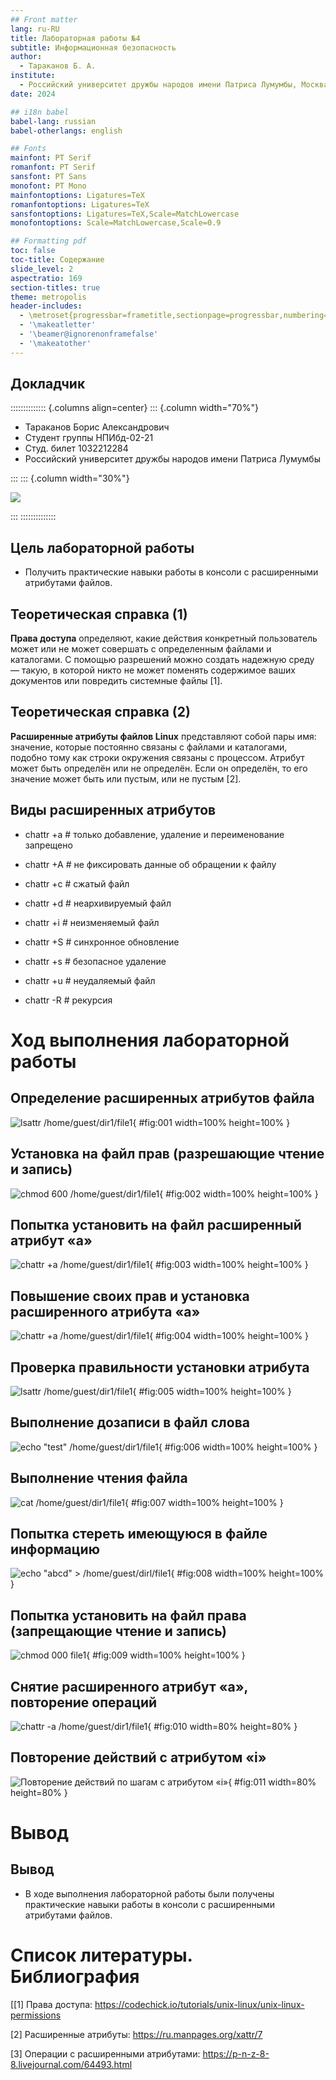 ```yaml
---
## Front matter
lang: ru-RU
title: Лабораторная работы №4
subtitle: Информационная безопасность
author:
  - Тараканов Б. А.
institute:
  - Российский университет дружбы народов имени Патриса Лумумбы, Москва, Россия
date: 2024

## i18n babel
babel-lang: russian
babel-otherlangs: english

## Fonts
mainfont: PT Serif
romanfont: PT Serif
sansfont: PT Sans
monofont: PT Mono
mainfontoptions: Ligatures=TeX
romanfontoptions: Ligatures=TeX
sansfontoptions: Ligatures=TeX,Scale=MatchLowercase
monofontoptions: Scale=MatchLowercase,Scale=0.9

## Formatting pdf
toc: false
toc-title: Содержание
slide_level: 2
aspectratio: 169
section-titles: true
theme: metropolis
header-includes:
  - \metroset{progressbar=frametitle,sectionpage=progressbar,numbering=fraction}
  - '\makeatletter'
  - '\beamer@ignorenonframefalse'
  - '\makeatother'
---
```


## Докладчик

:::::::::::::: {.columns align=center}
::: {.column width="70%"}

  * Тараканов Борис Александрович
  * Студент группы НПИбд-02-21
  * Студ. билет 1032212284
  * Российский университет дружбы народов имени Патриса Лумумбы

:::
::: {.column width="30%"}

![](./image/0.jpg)

:::
::::::::::::::


## Цель лабораторной работы

- Получить практические навыки работы в консоли с расширенными атрибутами файлов.

## Теоретическая справка (1)

**Права доступа** определяют, какие действия конкретный пользователь может или не может совершать с определенным 
файлами и каталогами. С помощью разрешений можно создать надежную среду — такую, в которой никто не может поменять 
содержимое ваших документов или повредить системные файлы [1].

## Теоретическая справка (2)

**Расширенные атрибуты файлов Linux** представляют собой пары имя: значение, которые постоянно связаны с файлами 
и каталогами, подобно тому как строки окружения связаны с процессом. Атрибут может быть определён или не определён. 
Если он определён, то его значение может быть или пустым, или не пустым [2].

## Виды расширенных атрибутов

- chattr +a # только добавление, удаление и переименование запрещено

- chattr +A # не фиксировать данные об обращении к файлу

- chattr +c # сжатый файл

- chattr +d # неархивируемый файл

- chattr +i # неизменяемый файл

- chattr +S # синхронное обновление

- chattr +s # безопасное удаление

- chattr +u # неудаляемый файл

- chattr -R # рекурсия

# Ход выполнения лабораторной работы

## Определение расширенных атрибутов файла

![lsattr /home/guest/dir1/file1](image/1.PNG){ #fig:001 width=100% height=100% }

## Установка на файл прав (разрешающие чтение и запись)

![chmod 600 /home/guest/dir1/file1](image/2.PNG){ #fig:002 width=100% height=100% }

## Попытка установить на файл расширенный атрибут «a»

![chattr +a /home/guest/dir1/file1](image/3.PNG){ #fig:003 width=100% height=100% }

## Повышение своих прав и установка расширенного атрибута «a»

![chattr +a /home/guest/dir1/file1](image/4.PNG){ #fig:004 width=100% height=100% }

## Проверка правильности установки атрибута

![lsattr /home/guest/dir1/file1](image/5.PNG){ #fig:005 width=100% height=100% }

## Выполнение дозаписи в файл слова

![echo "test" /home/guest/dir1/file1](image/6.PNG){ #fig:006 width=100% height=100% }

## Выполнение чтения файла

![cat /home/guest/dir1/file1](image/7.PNG){ #fig:007 width=100% height=100% }

## Попытка стереть имеющуюся в файле информацию

![echo "abcd" > /home/guest/dirl/file1](image/8.PNG){ #fig:008 width=100% height=100% }

## Попытка установить на файл права (запрещающие чтение и запись)

![chmod 000 file1](image/9.PNG){ #fig:009 width=100% height=100% }

## Снятие расширенного атрибут «a», повторение операций

![chattr -a /home/guest/dir1/file1](image/10.PNG){ #fig:010 width=80% height=80% }

## Повторение действий с атрибутом «i»

![Повторение действий по шагам с атрибутом «i»](image/11.PNG){ #fig:011 width=80% height=80% }

# Вывод

## Вывод

- В ходе выполнения лабораторной работы были получены практические навыки работы в консоли с расширенными атрибутами файлов.

# Список литературы. Библиография

[[1] Права доступа: https://codechick.io/tutorials/unix-linux/unix-linux-permissions

[2] Расширенные атрибуты: https://ru.manpages.org/xattr/7

[3] Операции с расширенными атрибутами: https://p-n-z-8-8.livejournal.com/64493.html